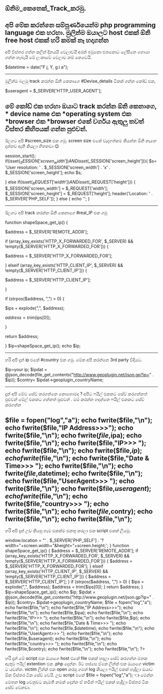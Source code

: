 ## ඕනිම_කෙනෙක්_Track_කරමු.

අපි මේක කරන්නෙ සම්පූර්ණයෙන්ම php programming language එක හරහා. මුලින්ම ඔයාලට host එකක් ඕනි free host එකක් හරි කමක් නෑ හදාගන්න
 --------------------------------------------------------------------------
අපි විස්තර ගන්න කලින් දිනයයි වෙලාවයි අරන් ඉමුකො එතකොට ලේසීනෙ හොයා ගන්න හැබැයි මේ ලංකාවේ වෙලාව නම් නෙවෙයි.

 $datetime = date("F j, Y, g:i a"); 

--------------------------------------------------------------------------

මුලින්ම බලමු track කරන්න ඕනි කෙනාගෙ #Devise_details ටිකක් ගන්න කෝඩ් එක,

$useragent = $_SERVER['HTTP_USER_AGENT'];

මේ කෝඩ් එක හරහා ඔයාට track කරන්න ඕනි කෙනාගෙ,
      * device name එක
      *operating system එක
      *browser එක 
      *browser එකේ වර්ගය ඇතුලු තවත් විස්තර කිහිපයක් ගන්න පුළුවන්.
--------------------------------------------------------------------------

ඊලගට අපි #screen_size එක ගමු. screen size එකේ වැදගත්කම කියන්න ඕනි නෑනෙ දන්නව ඇති කියලා හිතනවා 😉

session_start();
if(isset($_SESSION['screen_width']) AND isset($_SESSION['screen_height'])){
    $s= 'User resolution: ' . $_SESSION['screen_width'] . 'x' . $_SESSION['screen_height'];
    echo $s;
    
} else if(isset($_REQUEST['width']) AND isset($_REQUEST['height'])) {
    $_SESSION['screen_width'] = $_REQUEST['width'];
    $_SESSION['screen_height'] = $_REQUEST['height'];
    header('Location: ' . $_SERVER['PHP_SELF']);
} else {
    echo '<script type="text/javascript">window.location = "' . $_SERVER['PHP_SELF'] . '?width="+screen.width+"&height="+screen.height;</script>';
}

--------------------------------------------------------------------------
ඊලගට අපි track කරන්න ඕනි කෙනාගෙ #real_IP එක ගමු  

function shapeSpace_get_ip() {
 
 $address = $_SERVER['REMOTE_ADDR'];
 
 if (array_key_exists('HTTP_X_FORWARDED_FOR', $_SERVER) && !empty($_SERVER['HTTP_X_FORWARDED_FOR'])) {
 
 $address = $_SERVER['HTTP_X_FORWARDED_FOR'];
 
 } elseif (array_key_exists('HTTP_CLIENT_IP', $_SERVER) && !empty($_SERVER['HTTP_CLIENT_IP'])) {
 
 $address = $_SERVER['HTTP_CLIENT_IP'];
 
 }
 
 if (strpos($address, ",") > 0) {
 
 $ips = explode(",", $address);
 
 $address = trim($ips[0]);
 
 }
 
 return $address;
 
}
$ip=shapeSpace_get_ip();
echo $ip;

--------------------------------------------------------------------------
හරි අපි දැන් ip එකේ #country එක ගමු. මේක අපි කරන්නෙ 3rd party විදියට. 

$ip=your ip;
$ipdat = @json_decode(file_get_contents("http://www.geoplugin.net/json.gp?ip=" . $ip));
$contry= $ipdat->geoplugin_countryName; 

--------------------------------------------------------------------------
දැන් අපි මේව සේව් කරගන්නෙ කොහොමද ?
අපිට ෆයිල් එකකට සේව් කරගන්නත් පුළුවන් මේල් එකකට ගන්නත් පුළුවන් . මම කරන්න හදන්නෙ ෆයිල් එකකට සේව් කරගන්න 

$file = fopen("log","a");
echo fwrite($file,"\n");
echo fwrite($file,"IP Address>>>");
echo fwrite($file,"\n");
echo fwrite($file,$ipa);
echo fwrite($file,"\n");
echo fwrite($file,"IP>>> ");
echo fwrite($file,"\n");
echo fwrite($file,$ip);
echo fwrite($file,"\n");
echo fwrite($file,"Date & Time>>> ");
echo fwrite($file,"\n");
echo fwrite($file,$datetime);
echo fwrite($file,"\n");
echo fwrite($file,"UserAgent>>> ");
echo fwrite($file,"\n");
echo fwrite($file,$useragent);
echo fwrite($file,"\n");
echo fwrite($file,"country>>> ");
echo fwrite($file,"\n");
echo fwrite($file,$contry);
echo fwrite($file,"\n");
echo fwrite($file,"\n");
--------------------------------------------------------------------------

හරි අපි දැන් උඩ කියපු හැම එකක්ම එකතු කරලා එක script එකක් ලියමු.

<?php
$datetime = date("F j, Y, g:i a");
$useragent = $_SERVER['HTTP_USER_AGENT'];
session_start();
if(isset($_SESSION['screen_width']) AND isset($_SESSION['screen_height'])){
    $s= 'User resolution: ' . $_SESSION['screen_width'] . 'x' . $_SESSION['screen_height'];
    $file = fopen("log","a");

    echo fwrite($file,"\n");
    echo fwrite($file,"\n");
    echo fwrite($file,$s);
    
} else if(isset($_REQUEST['width']) AND isset($_REQUEST['height'])) {
    $_SESSION['screen_width'] = $_REQUEST['width'];
    $_SESSION['screen_height'] = $_REQUEST['height'];
    header('Location: ' . $_SERVER['PHP_SELF']);
} else {
    echo '<script type="text/javascript">window.location = "' . $_SERVER['PHP_SELF'] . '?width="+screen.width+"&height="+screen.height;</script>';
}
function shapeSpace_get_ip() {
 
 $address = $_SERVER['REMOTE_ADDR'];
 
 if (array_key_exists('HTTP_X_FORWARDED_FOR', $_SERVER) && !empty($_SERVER['HTTP_X_FORWARDED_FOR'])) {
 
 $address = $_SERVER['HTTP_X_FORWARDED_FOR'];
 
 } elseif (array_key_exists('HTTP_CLIENT_IP', $_SERVER) && !empty($_SERVER['HTTP_CLIENT_IP'])) {
 
 $address = $_SERVER['HTTP_CLIENT_IP'];
 
 }
 
 if (strpos($address, ",") > 0) {
 
 $ips = explode(",", $address);
 
 $address = trim($ips[0]);
 
 }
 
 return $address;
 
}
$ip=shapeSpace_get_ip();
echo $ip;
$ipdat = @json_decode(file_get_contents("http://www.geoplugin.net/json.gp?ip=" . $ip));
$contry= $ipdat->geoplugin_countryName; 

$file = fopen("log","a");
echo fwrite($file,"\n");
echo fwrite($file,"IP Address>>>");
echo fwrite($file,"\n");
echo fwrite($file,$ipa);
echo fwrite($file,"\n");
echo fwrite($file,"IP>>> ");
echo fwrite($file,"\n");
echo fwrite($file,$ip);
echo fwrite($file,"\n");
echo fwrite($file,"Date & Time>>> ");
echo fwrite($file,"\n");
echo fwrite($file,$datetime);
echo fwrite($file,"\n");
echo fwrite($file,"UserAgent>>> ");
echo fwrite($file,"\n");
echo fwrite($file,$useragent);
echo fwrite($file,"\n");
echo fwrite($file,"country>>> ");
echo fwrite($file,"\n");
echo fwrite($file,$contry);
echo fwrite($file,"\n");
echo fwrite($file,"\n");
?>

හරි දැන් මේ script එක ඔයාගෙ host එකේ file එකක් හදලා සේව් කරගන්න මතක ඇතුව ෆයිල් extention එක .php දෙන්න. ඊට පස්සෙ ඒකෙ ලින්ක් එක ඔයාගෙ victim ට යවන්න. victim ලින්ක් එක open කරපු ගමන් log කියලා ෆයිල් එකක් හැදිලා ඔයාට ඕන විස්තර ටික සේව් වෙයි. 
උඩ script එකේ 
$file = fopen("log","a"); 👈 මෙන්න මෙතන log වෙනුවට කැමති නමක් දෙන්න ඒ නමින් ෆයිල් එකක් හැදිලා විස්තර ටික සේව් වෙනවා.
